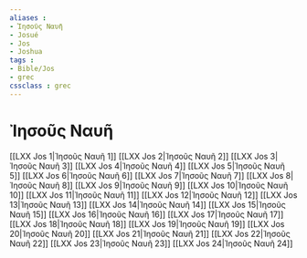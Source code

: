 ```yaml
---
aliases : 
- Ἰησοῦς Ναυῆ
- Josué
- Jos
- Joshua
tags : 
- Bible/Jos
- grec
cssclass : grec
---
```


# Ἰησοῦς Ναυῆ

[[LXX Jos 1|Ἰησοῦς Ναυῆ 1]]
[[LXX Jos 2|Ἰησοῦς Ναυῆ 2]]
[[LXX Jos 3|Ἰησοῦς Ναυῆ 3]]
[[LXX Jos 4|Ἰησοῦς Ναυῆ 4]]
[[LXX Jos 5|Ἰησοῦς Ναυῆ 5]]
[[LXX Jos 6|Ἰησοῦς Ναυῆ 6]]
[[LXX Jos 7|Ἰησοῦς Ναυῆ 7]]
[[LXX Jos 8|Ἰησοῦς Ναυῆ 8]]
[[LXX Jos 9|Ἰησοῦς Ναυῆ 9]]
[[LXX Jos 10|Ἰησοῦς Ναυῆ 10]]
[[LXX Jos 11|Ἰησοῦς Ναυῆ 11]]
[[LXX Jos 12|Ἰησοῦς Ναυῆ 12]]
[[LXX Jos 13|Ἰησοῦς Ναυῆ 13]]
[[LXX Jos 14|Ἰησοῦς Ναυῆ 14]]
[[LXX Jos 15|Ἰησοῦς Ναυῆ 15]]
[[LXX Jos 16|Ἰησοῦς Ναυῆ 16]]
[[LXX Jos 17|Ἰησοῦς Ναυῆ 17]]
[[LXX Jos 18|Ἰησοῦς Ναυῆ 18]]
[[LXX Jos 19|Ἰησοῦς Ναυῆ 19]]
[[LXX Jos 20|Ἰησοῦς Ναυῆ 20]]
[[LXX Jos 21|Ἰησοῦς Ναυῆ 21]]
[[LXX Jos 22|Ἰησοῦς Ναυῆ 22]]
[[LXX Jos 23|Ἰησοῦς Ναυῆ 23]]
[[LXX Jos 24|Ἰησοῦς Ναυῆ 24]]
